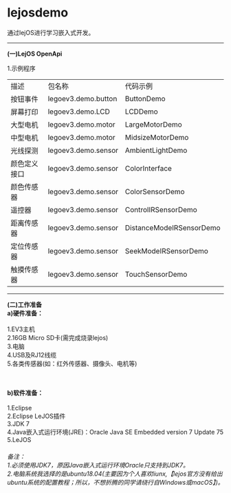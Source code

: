 # lejosdemo


通过lejOS进行学习嵌入式开发。

----

<b>(一)LejOS OpenApi</b> <br>

1.示例程序

<table >

<tr>
<td>描述</td>
<td>包名称</td>
<td>代码示例</td>
</tr>

<tr>
<td>按钮事件</td>
<td>legoev3.demo.button</td>
<td>ButtonDemo</td>
</tr>

<tr>
<td>屏幕打印</td>
<td>legoev3.demo.LCD</td>
<td>LCDDemo</td>
</tr>

<tr>
<td>大型电机</td>
<td>legoev3.demo.motor</td>
<td>LargeMotorDemo</td>
</tr>

<tr>
<td>中型电机</td>
<td>legoev3.demo.motor</td>
<td>MidsizeMotorDemo</td>
</tr>

<tr>
<td>光线探测</td>
<td>legoev3.demo.sensor</td>
<td>AmbientLightDemo</td>
</tr>

<tr>
<td>颜色定义接口</td>
<td>legoev3.demo.sensor</td>
<td>ColorInterface</td>
</tr>

<tr>
<td>颜色传感器</td>
<td>legoev3.demo.sensor</td>
<td>ColorSensorDemo</td>
</tr>

<tr>
<td>遥控器</td>
<td>legoev3.demo.sensor</td>
<td>ControlIRSensorDemo</td>
</tr>

<tr>
<td>距离传感器</td>
<td>legoev3.demo.sensor</td>
<td>DistanceModeIRSensorDemo</td>
</tr>

<tr>
<td>定位传感器</td>
<td>legoev3.demo.sensor</td>
<td>SeekModeIRSensorDemo</td>
</tr>

<tr>
<td>触摸传感器</td>
<td>legoev3.demo.sensor</td>
<td>TouchSensorDemo</td>
</tr>

</table>


----

<b>(二)工作准备</b> <br>
<b>a)硬件准备：</b><br>
<br>
1.EV3主机<br>
2.16GB Micro SD卡(需完成烧录lejos)<br>
3.电脑<br>
4.USB及RJ12线缆<br>
5.各类传感器(如：红外传感器、摄像头、电机等)<br>
<br>
<br>

<b>b)软件准备：</b><br>
<br>
1.Eclipse<br>
2.Eclipse LeJOS插件<br>
3.JDK 7<br>
4.Java嵌入式运行环境(JRE)：Oracle Java SE Embedded version 7 Update 75<br>
5.LeJOS<br>

###### 备注：<br> 1.必须使用JDK7，原因Java嵌入式运行环境Oracle只支持到JDK7。<br> 2.电脑系统我选择的是ubuntu18.04(主要因为个人喜欢liunx,【lejos官方没有给出ubuntu系统的配置教程；所以，不想折腾的同学请绕行自Windows或macOS】)。


